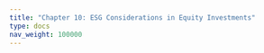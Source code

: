 ```yaml
---
title: "Chapter 10: ESG Considerations in Equity Investments"
type: docs
nav_weight: 100000
---
```


